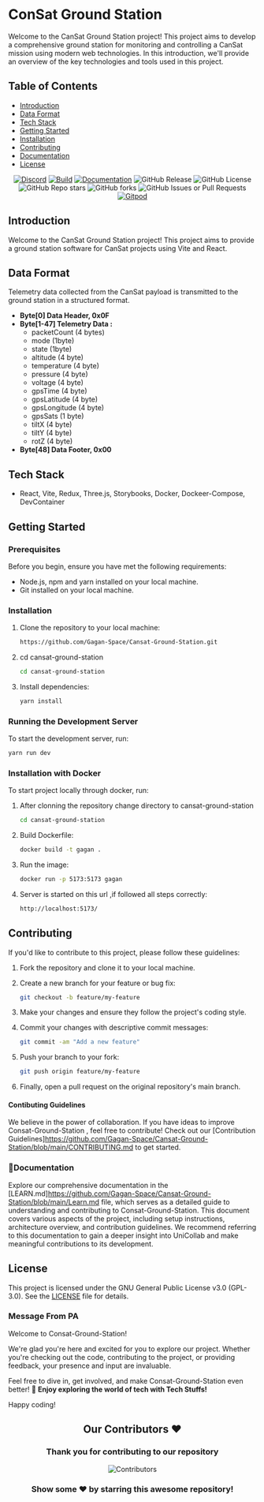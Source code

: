     
   # ConSat Ground Station

   Welcome to the CanSat Ground Station project! This project aims to develop a comprehensive ground station for monitoring and controlling a CanSat mission using modern web technologies. In this introduction, we'll provide an overview of the key technologies and tools used in this project.

   ## Table of Contents
  - [Introduction](#introduction)
  - [Data Format](#data-format)
  - [Tech Stack](#Tech-Stack)
  - [Getting Started](#getting-started)
  - [Installation](#installation)
  - [Contributing](#contributing)
  - [Documentation](#-documentation)
  - [License](#license)


   <div align="center">
    <a href="https://discord.gg/Wwhjfx6dJG"><img src="https://img.shields.io/discord/1013056365884878858?color=%235865F2&logo=discord&logoColor=%23FFFFFF&style=flat" alt="Discord"></a>
    <a href="https://github.com/Gagan-Space/Cansat-Ground-Station/actions/workflows/build.yaml"><img src="https://github.com/Gagan-Space/Cansat-Ground-Station/actions/workflows/build.yaml/badge.svg" alt="Build"></a>
    <a href="https://github.com/Gagan-Space/Cansat-Ground-Station/actions/workflows/mkdocs.yaml"><img src="https://github.com/Gagan-Space/Cansat-Ground-Station/actions/workflows/mkdocs.yaml/badge.svg" alt="Documentation"></a>
    <img src="https://img.shields.io/github/v/release/Gagan-Space/Cansat-Ground-Station" alt="GitHub Release">
    <img src="https://img.shields.io/github/license/Gagan-Space/Cansat-Ground-Station" alt="GitHub License">
    <img src="https://img.shields.io/github/stars/Gagan-Space/Cansat-Ground-Station?style=flat" alt="GitHub Repo stars">
    <img alt="GitHub forks" src="https://img.shields.io/github/forks/Gagan-Space/Cansat-Ground-Station?style=flat">
    <img alt="GitHub Issues or Pull Requests" src="https://img.shields.io/github/issues/Gagan-Space/Cansat-Ground-Station">
    <a href="https://gitpod.io/#https://github.com/Gagan-Space/Cansat-Ground-Station"><img src="https://img.shields.io/badge/Gitpod-ready--to--code-blue?style=flat&logo=gitpod" alt="Gitpod"></a>
</div>

## Introduction

Welcome to the CanSat Ground Station project! This project aims to provide a ground station software for CanSat projects using Vite and React.

## Data Format

Telemetry data collected from the CanSat payload is transmitted to the ground station in a structured format.

- **Byte[0] Data Header, 0x0F**
- **Byte[1-47] Telemetry Data :**
  - packetCount (4 bytes)
  - mode (1byte)
  - state (1byte)
  - altitude (4 byte)
  - temperature (4 byte)
  - pressure (4 byte)
  - voltage (4 byte)
  - gpsTime (4 byte)
  - gpsLatitude (4 byte)
  - gpsLongitude (4 byte)
  - gpsSats (1 byte)
  - tiltX (4 byte)
  - tiltY (4 byte)
  - rotZ (4 byte)
- **Byte[48] Data Footer, 0x00**

## Tech Stack
- React, Vite,  Redux, Three.js, Storybooks, Docker, Dockeer-Compose, DevContainer

## Getting Started

### Prerequisites

Before you begin, ensure you have met the following requirements:

- Node.js, npm and yarn installed on your local machine.
- Git installed on your local machine.

### Installation

1. Clone the repository to your local machine:

   ```sh
   https://github.com/Gagan-Space/Cansat-Ground-Station.git
   ```

2. cd cansat-ground-station

   ```sh
   cd cansat-ground-station
   ```

3. Install dependencies:

   ```sh
   yarn install
   ```

### Running the Development Server

To start the development server, run:

```sh
yarn run dev
```


### Installation with Docker

To start project locally through docker, run:

1. After clonning the repository change directory to cansat-ground-station
   ```sh
   cd cansat-ground-station
   ```
2. Build Dockerfile:
   ```sh
   docker build -t gagan .    
   ```
3. Run the image:
   ```sh
   docker run -p 5173:5173 gagan
   ```
4. Server is started on this url ,if followed all steps correctly:
   ```sh
   http://localhost:5173/
   ```

## Contributing

If you'd like to contribute to this project, please follow these guidelines:

1. Fork the repository and clone it to your local machine.
2. Create a new branch for your feature or bug fix:

   ```sh
   git checkout -b feature/my-feature
   ```

3. Make your changes and ensure they follow the project's coding style.
4. Commit your changes with descriptive commit messages:

   ```sh
   git commit -am "Add a new feature"
   ```

5. Push your branch to your fork:

   ```sh
   git push origin feature/my-feature
   ```

6. Finally, open a pull request on the original repository's main branch.

#### Contibuting Guidelines 
  We believe in the power of collaboration. If you have ideas to improve Consat-Ground-Station , feel free to contribute! Check out our [Contribution Guidelines]https://github.com/Gagan-Space/Cansat-Ground-Station/blob/main/CONTRIBUTING.md to get started.

### 📄Documentation

Explore our comprehensive documentation in the [LEARN.md]https://github.com/Gagan-Space/Cansat-Ground-Station/blob/main/Learn.md file, which serves as a detailed guide to understanding and contributing to Consat-Ground-Station. This document covers various aspects of the project, including setup instructions, architecture overview, and contribution guidelines. We recommend referring to this documentation to gain a deeper insight into UniCollab and make meaningful contributions to its development.


## License

This project is licensed under the GNU General Public License v3.0 (GPL-3.0). See the [LICENSE](LICENSE) file for details.

### Message From PA

Welcome to Consat-Ground-Station!

We're glad you're here and excited for you to explore our project. Whether you're checking out the code, contributing to the project, or providing feedback, your presence and input are invaluable.

Feel free to dive in, get involved, and make Consat-Ground-Station even better!
🌟 **Enjoy exploring the world of tech with Tech Stuffs!**

Happy coding!


<div>
 
<h2 align = "center">Our Contributors ❤️</h2>
<div align = "center">
 <h3>Thank you for contributing to our repository</h3>

![Contributors](https://github.com/Gagan-Space/Cansat-Ground-Station/graphs/contributors)
### Show some ❤️ by starring this awesome repository!

</div>
